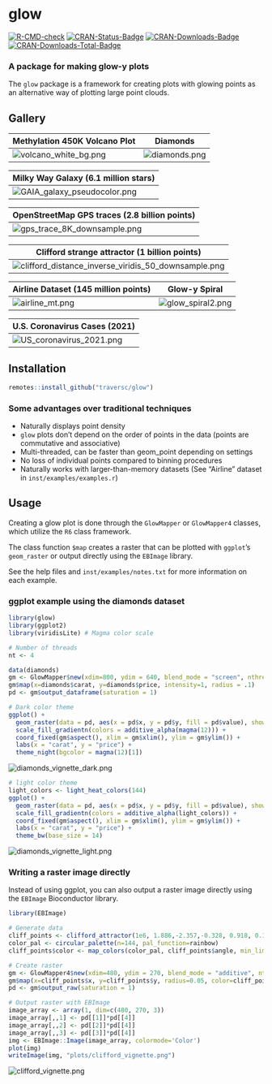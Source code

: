 glow
================

[![R-CMD-check](https://github.com/traversc/glow/workflows/R-CMD-check/badge.svg)](https://github.com/traversc/glow/actions)
[![CRAN-Status-Badge](http://www.r-pkg.org/badges/version/glow)](https://cran.r-project.org/package=glow)
[![CRAN-Downloads-Badge](https://cranlogs.r-pkg.org/badges/glow)](https://cran.r-project.org/package=glow)
[![CRAN-Downloads-Total-Badge](https://cranlogs.r-pkg.org/badges/grand-total/glow)](https://cran.r-project.org/package=glow)

### A package for making glow-y plots

The `glow` package is a framework for creating plots with glowing points
as an alternative way of plotting large point clouds.

## Gallery

<center>

| Methylation 450K Volcano Plot                              | Diamonds                                   |
| ---------------------------------------------------------- | ------------------------------------------ |
| ![](vignettes/volcano_white_bg.png "volcano_white_bg.png") | ![](vignettes/diamonds.png "diamonds.png") |

| Milky Way Galaxy (6.1 million stars)                                     |
| ------------------------------------------------------------------------ |
| ![](vignettes/GAIA_galaxy_pseudocolor.png "GAIA_galaxy_pseudocolor.png") |

| OpenStreetMap GPS traces (2.8 billion points)                            |
| ------------------------------------------------------------------------ |
| ![](vignettes/gps_trace_8K_downsample.png "gps_trace_8K_downsample.png") |

| Clifford strange attractor (1 billion points)                                                                            |
| ------------------------------------------------------------------------------------------------------------------------ |
| ![](vignettes/clifford_distance_inverse_viridis_50_downsample.png "clifford_distance_inverse_viridis_50_downsample.png") |

| Airline Dataset (145 million points)           | Glow-y Spiral                                      |
| ---------------------------------------------- | -------------------------------------------------- |
| ![](vignettes/airline_mt.png "airline_mt.png") | ![](vignettes/glow_spiral2.png "glow_spiral2.png") |

| U.S. Coronavirus Cases (2021)                                    |
| ---------------------------------------------------------------- |
| ![](vignettes/US_coronavirus_2021.png "US_coronavirus_2021.png") |

</center>

## Installation

``` r
remotes::install_github("traversc/glow")
```

### Some advantages over traditional techniques

  - Naturally displays point density
  - `glow` plots don’t depend on the order of points in the data (points
    are commutative and associative)
  - Multi-threaded, can be faster than geom\_point depending on settings
  - No loss of individual points compared to binning procedures
  - Naturally works with larger-than-memory datasets (See “Airline”
    dataset in `inst/examples/examples.r`)

## Usage

Creating a glow plot is done through the `GlowMapper` or `GlowMapper4`
classes, which utilize the `R6` class framework.

The class function `$map` creates a raster that can be plotted with
`ggplot`’s `geom_raster` or output directly using the `EBImage` library.

See the help files and `inst/examples/notes.txt` for more information on
each example.

### ggplot example using the diamonds dataset

``` r
library(glow)
library(ggplot2)
library(viridisLite) # Magma color scale

# Number of threads
nt <- 4

data(diamonds)
gm <- GlowMapper$new(xdim=800, ydim = 640, blend_mode = "screen", nthreads=nt)
gm$map(x=diamonds$carat, y=diamonds$price, intensity=1, radius = .1)
pd <- gm$output_dataframe(saturation = 1)

# Dark color theme
ggplot() + 
  geom_raster(data = pd, aes(x = pd$x, y = pd$y, fill = pd$value), show.legend = FALSE) +
  scale_fill_gradientn(colors = additive_alpha(magma(12))) +
  coord_fixed(gm$aspect(), xlim = gm$xlim(), ylim = gm$ylim()) + 
  labs(x = "carat", y = "price") + 
  theme_night(bgcolor = magma(12)[1])
```

![](vignettes/diamonds_vignette_dark.png "diamonds_vignette_dark.png")

``` r
# light color theme
light_colors <- light_heat_colors(144)
ggplot() + 
  geom_raster(data = pd, aes(x = pd$x, y = pd$y, fill = pd$value), show.legend = FALSE) +
  scale_fill_gradientn(colors = additive_alpha(light_colors)) +
  coord_fixed(gm$aspect(), xlim = gm$xlim(), ylim = gm$ylim()) + 
  labs(x = "carat", y = "price") + 
  theme_bw(base_size = 14)
```

![](vignettes/diamonds_vignette_light.png "diamonds_vignette_light.png")

### Writing a raster image directly

Instead of using ggplot, you can also output a raster image directly
using the `EBImage` Bioconductor library.

``` r
library(EBImage)

# Generate data
cliff_points <- clifford_attractor(1e6, 1.886,-2.357,-0.328, 0.918, 0.1, 0)
color_pal <- circular_palette(n=144, pal_function=rainbow)
cliff_points$color <- map_colors(color_pal, cliff_points$angle, min_limit=-pi, max_limit=pi)

# Create raster
gm <- GlowMapper4$new(xdim=480, ydim = 270, blend_mode = "additive", nthreads=4)
gm$map(x=cliff_points$x, y=cliff_points$y, radius=0.05, color=cliff_points$color)
pd <- gm$output_raw(saturation = 1)

# Output raster with EBImage
image_array <- array(1, dim=c(480, 270, 3))
image_array[,,1] <- pd[[1]]*pd[[4]]
image_array[,,2] <- pd[[2]]*pd[[4]]
image_array[,,3] <- pd[[3]]*pd[[4]]
img <- EBImage::Image(image_array, colormode='Color')
plot(img)
writeImage(img, "plots/clifford_vignette.png")
```

![](vignettes/clifford_vignette.png "clifford_vignette.png")
